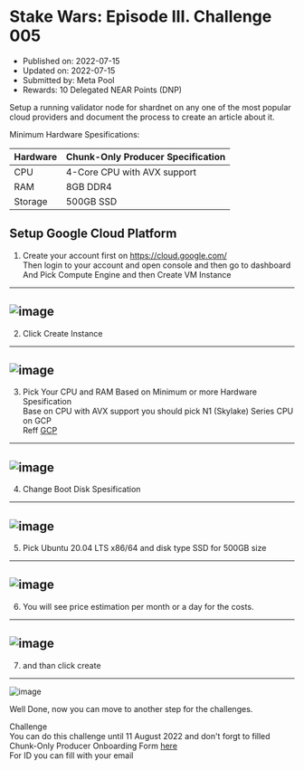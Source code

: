 # Stake Wars: Episode III. Challenge 005
* Published on: 2022-07-15
* Updated on: 2022-07-15
* Submitted by: Meta Pool
* Rewards: 10 Delegated NEAR Points (DNP)

Setup a running validator node for shardnet on any one of the most popular cloud providers and document the process to create an article about it.

Minimum Hardware Spesifications: </br>

| Hardware |	Chunk-Only Producer Specification |
| -------- | ---------------------------------- |
| CPU      | 4-Core CPU with AVX support        |
| RAM      |	8GB DDR4                          |
| Storage	 |  500GB SSD                         |

Setup Google Cloud Platform </br>
---
1. Create your account first on https://cloud.google.com/ </br>
    Then login to your account and open console and then go to dashboard </br>
      And Pick Compute Engine and then Create VM Instance </br>
---
![image](https://user-images.githubusercontent.com/57436470/182311329-d603ba62-6332-4571-a082-fe04dc1b33da.png)
---
2. Click Create Instance </br>
---
![image](https://user-images.githubusercontent.com/57436470/182312288-63d27185-f0d1-44af-8c97-93e09fa2e203.png)
---
3. Pick Your CPU and RAM Based on Minimum or more Hardware Spesification </br>
    Base on CPU with AVX support you should pick N1 (Skylake) Series CPU on GCP </br>
    Reff [GCP](https://cloud.google.com/blog/products/gcp/google-cloud-platform-is-the-first-cloud-provider-to-offer-intel-skylake)
---    
![image](https://user-images.githubusercontent.com/57436470/182314192-0367f2ca-d4d7-462c-a9fe-eb0118667e3c.png)
---
4. Change Boot Disk Spesification </br>
---
![image](https://user-images.githubusercontent.com/57436470/182313497-c11fbaaa-f81a-40f0-8b71-bb1834dd2969.png)
---
5. Pick Ubuntu 20.04 LTS x86/64 and disk type SSD for 500GB size
---
![image](https://user-images.githubusercontent.com/57436470/182313872-db55e330-c5ed-44d5-99f3-b002527e5ed5.png)
---
6. You will see price estimation per month or a day for the costs.
---
![image](https://user-images.githubusercontent.com/57436470/182314319-84edf4b6-0147-472a-8969-6dc65f1cf033.png)
---
7. and than click create
---
![image](https://user-images.githubusercontent.com/57436470/182314379-21559f98-45fa-47df-a686-441550bd45c1.png)


Well Done, now you can move to another step for the challenges. </br>

Challenge </br>
You can do this challenge until 11 August 2022 and don't forgt to filled Chunk-Only Producer Onboarding Form [here](https://nearprotocol1001.typeform.com/to/Z39N7cU9?typeform-source=github.com) </br>
For ID you can fill with your email </br>



